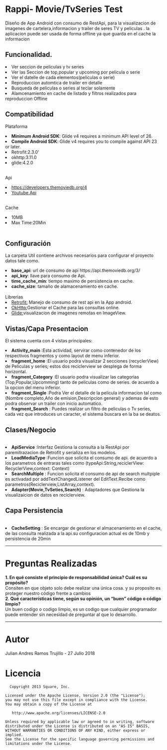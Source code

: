 # Rappi- Movie/TvSeries Test
<p>Diseño de App Android con consumo de RestApi, para la visualizacion de imagenes de cartelera,informacion y trailer de seres TV y peliculas .
la aplicacion puede ser usada de forma offline ya que guarda en el cache la informacion</p>

## Funcionalidad.
<li>Ver seccion de peliculas y tv series</li>
<li>Ver las Seccion de top,popular y upcoming por pelicula  o serie</li>
<li>Ver el datelle de cada elementos(peliculas o serie)</li>
<li>Reproduccion automtica de trailer en detalle</li>
<li>Busqueda de peliculas o series al teclar solamente</li>
<li>Alamcenamiento en cache de listado y filtros realizados para reproduccion Offline</li>

## Compatibilidad
Plataforma
<li><strong>Minimum Android SDK</strong>: Glide v4 requires a minimum API level of 26.</li>
<li><strong>Compile Android SDK</strong>: Glide v4 requires you to compile against API 23 or later.</li>
<li>Retrofit:2.3.0'</li>
<li>okhttp:3.11.0</li>
<li>glide:4.2.0</li>
<br>

Api
<li><a href="https://developers.themoviedb.org/4">https://developers.themoviedb.org/4</a></li>
<li><a href="https://developers.google.com/youtube/">Youtube Api</a></li>
<br>

Cache
<li>10MB</li>
<li>Max Time:20Min</li>
<br>

## Configuración
La carpeta Util contiene archivos necesarios para configurar el proyecto datos tale como.
<li><strong>base_api</strong>: url de consumo de api https://api.themoviedb.org/3/</li>
<li><strong>api_key</strong>: llave para consumo de Api.</li>
<li><strong>time_cache_min</strong>: tiempo maximo de persistencia en cache.</li>
<li><strong>cache_size</strong>: tamaño de alamacenamiento en cache.</li>

<br>
Librerias
<li><a href="http://square.github.io/retrofit/">Retrofit:</a> Manejo de consumo de rest api en la App android.</li>
<li><a href="https://developers.themoviedb.org/4">OkHttp:</a>Gestionar el Cache para las consultas online.</li>
<li><a href="https://github.com/bumptech/glide">Glide:</a>visualizacion de imagenes remotas en ImageView.</li>

## Vistas/Capa Presentacion
El sistema cuenta con 4 vistas principales:
<br>
<li><strong>Activity_main</strong> :Esta actividad, servirar como contenedor de los respectivos fragmentos y como layout de menu inferior.</li>
<li><strong>fragment_home</strong> :El usuario podra visualizar 2 secciones (recyclerView) de Peliculas y series; estos dos reciclerview se desplega de forma horizontal.</li>
<li><strong>fragment_Category</strong> :El usuario podra visualizar las categorias (Top,Popular,Upcomming) tanto de peliculas como de series. de acuerdo a la opcion del menu inferior.</li>
<li><strong>fragment_Single</strong> :Podra Ver el detalle de la pelicula informacion tal como (Nombre completo,Año de emision,Descripcion general) y ademas de esto podra observar un trailer con inicio automatico.</li>
<li><strong>fragment_Search</strong> : Puedes realizar un filtro de peliculas o Tv series, cada vez que introduces un caracter, el sistema buscara en la ba se deatos.</li>


## Clases/Negocio
<br>
<li><strong>ApiService</strong> :Interfaz Gestiona la consulta a la RestApi por paremitrazacion de Retrofit y serializa en los modelos.</li>
<li><strong>LoadMediaType</strong> :Funcion que solicita el consumo de api. de acuerdo a los parametros de entraras tales como (typeApi:String,reciclerView: RecyclerView,context: Context)</li>
<li><strong>SearchMultiple</strong> : Funcion solicita el consumo de api de search multpiple es activadad por addTextChangedListener del EditText.Recibe como parametros(Reciclerview,ListArray<mMovie>,context).</li>
<li><strong>Adapter(Movie,TvSeties,Search)</strong> : Adaptadores que Gestiona la visualizaicion de datos en reciclerview.</li>

## Capa Persistencia
<br>
<li><strong>CacheSetting</strong> : Se encargar de gestionar el almacenamiento en el cache, de las consulta realizada a la api.su configuracion actual es de 10mb y persistencia de 20min</li>

--------------------------------------

# Preguntas Realizadas
<strong>1. En qué consiste el principio de responsabilidad única? Cuál es su propósito?</strong>
<br>
Consiten en que objeto solo debe realizar una única cosa. y su proposito es proteger nuestro código frente a cambios
<br>
<strong>2. Qué características tiene, según su opinión, un “buen” código o código limpio? </strong>
<br>
Un buen codigo o codigo limpio, es un codigo que cualquier programador puede entender sin necesidad de preguntar al que lo desarrollo.


--------------------------------------

# Autor
<p>Julian Andres Ramos Trujillo - 27 Julio 2018</p>

# Licencia

```
  Copyright 2013 Square, Inc.

Licensed under the Apache License, Version 2.0 (the "License");
you may not use this file except in compliance with the License.
You may obtain a copy of the License at

   http://www.apache.org/licenses/LICENSE-2.0

Unless required by applicable law or agreed to in writing, software
distributed under the License is distributed on an "AS IS" BASIS,
WITHOUT WARRANTIES OR CONDITIONS OF ANY KIND, either express or implied.
See the License for the specific language governing permissions and
limitations under the License.
```

